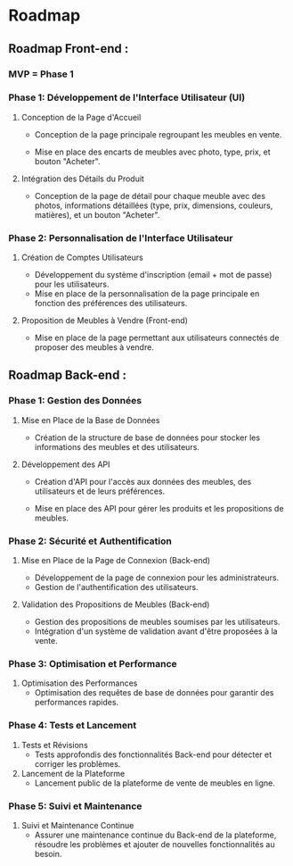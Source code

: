 # Roadmap

## Roadmap Front-end :

### MVP = Phase 1

### Phase 1: Développement de l'Interface Utilisateur (UI)
1.  Conception de la Page d'Accueil

    - Conception de la page principale regroupant les meubles en vente.
  
    - Mise en place des encarts de meubles avec photo, type, prix, et bouton "Acheter".
  
2.  Intégration des Détails du Produit
    - Conception de la page de détail pour chaque meuble avec des photos, informations détaillées (type, prix, dimensions, couleurs, matières), et un bouton "Acheter".


### Phase 2: Personnalisation de l'Interface Utilisateur
1. Création de Comptes Utilisateurs
    - Développement du système d'inscription (email + mot de passe) pour les utilisateurs.
    - Mise en place de la personnalisation de la page principale en fonction des préférences des utilisateurs.

2. Proposition de Meubles à Vendre (Front-end)

    - Mise en place de la page permettant aux utilisateurs connectés de proposer des meubles à vendre.



## Roadmap Back-end :

### Phase 1: Gestion des Données
1.  Mise en Place de la Base de Données

    - Création de la structure de base de données pour stocker les informations des meubles et des utilisateurs.

2. Développement des API

    - Création d'API pour l'accès aux données des meubles, des utilisateurs et de leurs préférences.

    - Mise en place des API pour gérer les produits et les propositions de meubles.


### Phase 2: Sécurité et Authentification
1.  Mise en Place de la Page de Connexion (Back-end)
    - Développement de la page de connexion pour les administrateurs.
    - Gestion de l'authentification des utilisateurs.
      
2. Validation des Propositions de Meubles (Back-end)
    - Gestion des propositions de meubles soumises par les utilisateurs.
    - Intégration d'un système de validation avant d'être proposées à la vente.


### Phase 3: Optimisation et Performance
1.  Optimisation des Performances
    - Optimisation des requêtes de base de données pour garantir des performances rapides.

### Phase 4: Tests et Lancement
1.  Tests et Révisions
    - Tests approfondis des fonctionnalités Back-end pour détecter et corriger les problèmes.
2. Lancement de la Plateforme
    - Lancement public de la plateforme de vente de meubles en ligne.

### Phase 5: Suivi et Maintenance

1.  Suivi et Maintenance Continue
    - Assurer une maintenance continue du Back-end de la plateforme, résoudre les problèmes et ajouter de nouvelles fonctionnalités au besoin.









